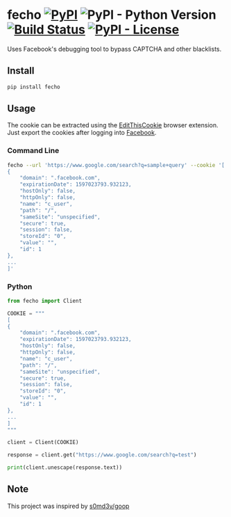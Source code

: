 # fecho [![PyPI](https://img.shields.io/pypi/v/fecho)](https://pypi.org/project/fecho/) ![PyPI - Python Version](https://img.shields.io/pypi/pyversions/fecho?color=orange) [![Build Status](https://travis-ci.com/thehappydinoa/fecho.svg?branch=master)](https://travis-ci.com/thehappydinoa/fecho) [![PyPI - License](https://img.shields.io/pypi/l/fecho)](https://github.com/thehappydinoa/fecho/tree/master/LICENSE)

Uses Facebook's debugging tool to bypass CAPTCHA and other blacklists.

## Install

```bash
pip install fecho
```

## Usage

The cookie can be extracted using the [EditThisCookie](http://www.editthiscookie.com/blog/2014/03/install-editthiscookie/) browser extension. Just export the cookies after logging into [Facebook](https://www.facebook.com/).

### Command Line

```bash
fecho --url 'https://www.google.com/search?q=sample+query' --cookie '[
{
    "domain": ".facebook.com",
    "expirationDate": 1597023793.932123,
    "hostOnly": false,
    "httpOnly": false,
    "name": "c_user",
    "path": "/",
    "sameSite": "unspecified",
    "secure": true,
    "session": false,
    "storeId": "0",
    "value": "",
    "id": 1
},
...
]'
```

### Python

```python
from fecho import Client

COOKIE = """
[
{
    "domain": ".facebook.com",
    "expirationDate": 1597023793.932123,
    "hostOnly": false,
    "httpOnly": false,
    "name": "c_user",
    "path": "/",
    "sameSite": "unspecified",
    "secure": true,
    "session": false,
    "storeId": "0",
    "value": "",
    "id": 1
},
...
]
"""

client = Client(COOKIE)

response = client.get("https://www.google.com/search?q=test")

print(client.unescape(response.text))
```

## Note

This project was inspired by [s0md3v/goop](https://github.com/s0md3v/goop)

